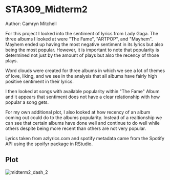 # STA309_Midterm2
Author: Camryn Mitchell

For this project I looked into the sentiment of lyrics from Lady Gaga. The three albums I looked at were "The Fame", "ARTPOP", and "Mayhem". Mayhem ended up having the most negative sentiment in its lyrics but also being the most popular. However, it is important to note that popularity is determined not just by the amount of plays but also the recency of those plays. 

Word clouds were created for three albums in which we see a lot of themes of love, liking, and we see in the analysis that all albums have fairly high positive sentiment in their lyrics.
 
I then looked at songs with available popularity within "The Fame" Album and it appears that sentiment does not have a clear relationship with how popular a song gets.

For my own additional plot, I also looked at how recency of an album coming out could do to the albums popularity. Instead of a realtionship we can see that certain albums have done well and continue to do well while others despite being more recent than others are not very popular.

Lyrics taken from azlyrics.com and spotify metadata came from the Spotify API using the spoifyr package in RStudio.

## Plot
![midterm2_dash_2](https://github.com/user-attachments/assets/b8bafb6a-466d-478e-a4be-9b1317992f07)

